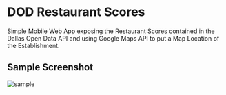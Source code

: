 # DOD Restaurant Scores
Simple Mobile Web App exposing the Restaurant Scores contained in the Dallas Open Data API and using Google Maps API to put a Map Location of the Establishment.

## Sample Screenshot
![sample](https://user-images.githubusercontent.com/11010268/37804135-ed9e4214-2e00-11e8-9511-634d9da8bb0d.PNG)
